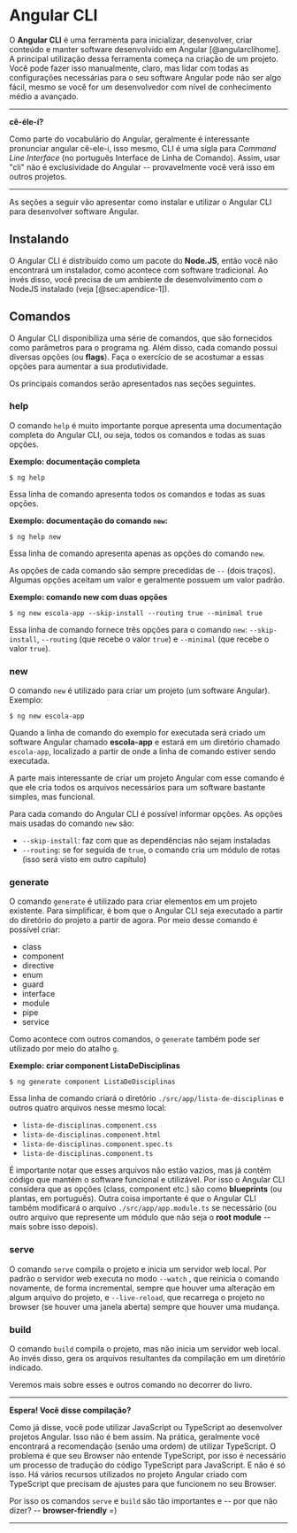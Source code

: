 # Angular CLI

O **Angular CLI** é uma ferramenta para inicializar, desenvolver, criar conteúdo e manter software desenvolvido em Angular [@angularclihome]. A principal utilização dessa ferramenta começa na criação de um projeto. Você pode fazer isso manualmente, claro, mas lidar com todas as configurações necessárias para o seu software Angular pode não ser algo fácil, mesmo se você for um desenvolvedor com nível de conhecimento médio a avançado.

---

**cê-éle-í?**

Como parte do vocabulário do Angular, geralmente é interessante pronunciar angular cê-ele-i, isso mesmo, CLI é uma sigla para *Command Line Interface* (no português Interface de Linha de Comando). Assim, usar "cli" não é exclusividade  do Angular -- provavelmente você verá isso em outros projetos.

---

As seções a seguir vão apresentar como instalar e utilizar o Angular CLI para desenvolver software Angular.

## Instalando

O Angular CLI é distribuído como um pacote do **Node.JS**, então você não encontrará um instalador, como acontece com software tradicional. Ao invés disso, você precisa de um ambiente de desenvolvimento com o NodeJS instalado (veja [@sec:apendice-1]).

## Comandos

O Angular CLI disponibiliza uma série de comandos, que são fornecidos como parâmetros para o programa ng. Além disso, cada comando possui diversas opções (ou **flags**). Faça o exercício de se acostumar a essas opções para aumentar a sua produtividade.

Os principais comandos serão apresentados nas seções seguintes.

### help

O comando `help` é muito importante porque apresenta uma documentação completa do Angular CLI, ou seja, todos os comandos e todas as suas opções.

**Exemplo: documentação completa**

```{style=nonumber .sh}
$ ng help
```

Essa linha de comando apresenta todos os comandos e todas as suas opções.

**Exemplo: documentação do comando **`new`**:**

```{style=nonumber .sh}
$ ng help new
```

Essa linha de comando apresenta apenas as opções do comando `new`.

As opções de cada comando são sempre precedidas de `--` (dois traços). Algumas opções aceitam um valor e geralmente possuem um valor padrão.

**Exemplo: comando new com duas opções**

```{style=nonumber .sh}
$ ng new escola-app --skip-install --routing true --minimal true
```

Essa linha de comando fornece três opções para o comando `new`: `--skip-install`, `--routing` (que recebe o valor `true`) e `--minimal` (que recebe o valor `true`).

### new

O comando `new` é utilizado para criar um projeto \(um software Angular\). Exemplo:

```{style=nonumber .sh}
$ ng new escola-app
```

Quando a linha de comando do exemplo for executada será criado um software Angular chamado **escola-app** e estará em um diretório chamado `escola-app`, localizado a partir de onde a linha de comando estiver sendo executada.

A parte mais interessante de criar um projeto Angular com esse comando é que ele cria todos os arquivos necessários para um software bastante simples, mas funcional.

Para cada comando do Angular CLI é possível informar opções. As opções mais usadas do comando `new` são:

* `--skip-install`: faz com que as dependências não sejam instaladas
* `--routing`:  se for seguida de `true`, o comando cria um módulo de rotas (isso será visto em outro capítulo)

### generate

O comando `generate` é utilizado para criar elementos em um projeto existente. Para simplificar, é bom que o Angular CLI seja executado a partir do diretório do projeto a partir de agora. Por meio desse comando é possível criar:

* class
* component
* directive
* enum
* guard
* interface
* module
* pipe
* service

Como acontece com outros comandos, o `generate` também pode ser utilizado por meio do atalho `g`.

**Exemplo: criar component ListaDeDisciplinas**

```{style=nonumber .sh}
$ ng generate component ListaDeDisciplinas
```

Essa linha de comando criará o diretório `./src/app/lista-de-disciplinas` e outros quatro arquivos nesse mesmo local:

* `lista-de-disciplinas.component.css`
* `lista-de-disciplinas.component.html`
* `lista-de-disciplinas.component.spec.ts`
* `lista-de-disciplinas.component.ts`

É importante notar que esses arquivos não estão vazios, mas já contêm código que mantém o software funcional e utilizável. Por isso o Angular CLI considera que as opções (class, component etc.) são como **blueprints** (ou plantas, em português). Outra coisa importante é que o Angular CLI também modificará o arquivo `./src/app/app.module.ts` se necessário (ou outro arquivo que represente um módulo que não seja o **root module** -- mais sobre isso depois).

### serve

O comando `serve` compila o projeto e inicia um servidor web local. Por padrão o servidor web executa no modo `--watch` , que reinicia o comando novamente, de forma incremental, sempre que houver uma alteração em algum arquivo do projeto, e `--live-reload`, que recarrega o projeto no browser (se houver uma janela aberta) sempre que houver uma mudança.

### build

O comando `build` compila o projeto, mas não inicia um servidor web local. Ao invés disso, gera os arquivos resultantes da compilação em um diretório indicado.

Veremos mais sobre esses e outros comando no decorrer do livro.

---

**Espera! Você disse compilação?**

Como já disse, você pode utilizar JavaScript ou TypeScript ao desenvolver projetos Angular. Isso não é bem assim. Na prática, geralmente você encontrará a recomendação (senão uma ordem) de utilizar TypeScript. O problema é que seu Browser não entende TypeScript, por isso é necessário um processo de tradução do código TypeScript para JavaScript. E não é só isso. Há vários recursos utilizados no projeto Angular criado com TypeScript que precisam de ajustes para que funcionem no seu Browser.

Por isso os comandos `serve` e `build` são tão importantes e -- por que não dizer? -- **browser-friendly** =)

---

